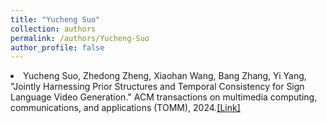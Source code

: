 ```yaml
---
title: "Yucheng Suo"
collection: authors
permalink: /authors/Yucheng-Suo
author_profile: false
---
```

 <li> Yucheng Suo,  Zhedong Zheng,  Xiaohan Wang,  Bang Zhang,  Yi Yang, &quot;Jointly Harnessing Prior Structures and Temporal Consistency for Sign Language Video Generation.&quot; ACM transactions on multimedia computing, communications, and applications (TOMM), 2024.<a href='https://zdzheng.xyz/publication/Jointly-2024'>[Link]</a> </li>